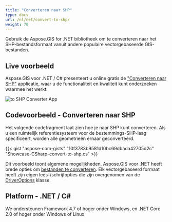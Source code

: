 ```yaml
---
title: "Converteren naar SHP"
type: docs
url: /nl/net/convert-to-shp/
weight: 70
---
```


Gebruik de Aspose.GIS for .NET bibliotheek om te converteren naar het SHP-bestandsformaat vanuit andere populaire vectorgebaseerde GIS-bestanden.

## **Live voorbeeld**

Aspose.GIS voor .NET / C# presenteert u online gratis de ["Converteren naar SHP"](https://products.aspose.app/gis/conversion/convert-to-shp) applicatie, waar u de functionaliteit en kwaliteit kunt onderzoeken waarmee het werkt.

![ to SHP Converter App](conversion.png)

## **Codevoorbeeld - Converteren naar SHP**

Het volgende codefragment laat zien hoe je naar SHP kunt converteren. Als u een ruimtelijk referentiesysteem voor de bestemmings-SHP-laag specificeert, worden alle geometrieën ernaar geconverteerd. 

{{< gist "aspose-com-gists" "10f3783b9581d10bc69dbada42705d2c" "Showcase-CSharp-convert-to-shp.cs" >}}

Dit voorbeeld toont algemene mogelijkheden. Aspose.GIS voor .NET heeft brede opties om [bestanden te converteren](https://docs.aspose.com/gis/net/vector-layers/). Elk vectorgebaseerd formaat heeft zijn eigen lees-/schrijfopties die zijn overgenomen van de [DriverOptions](https://reference.aspose.com/gis/net/aspose.gis/driveroptions) klasse.

## **Platform - .NET / C#**

We ondersteunen Framework 4.7 of hoger onder Windows, en .NET Core 2.0 of hoger onder Windows of Linux
